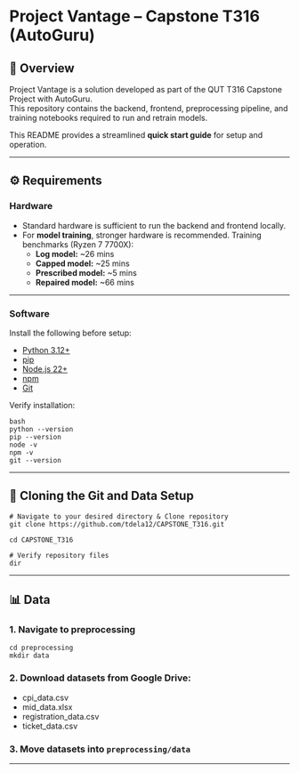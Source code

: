 # Project Vantage – Capstone T316 (AutoGuru)

## 📖 Overview
Project Vantage is a solution developed as part of the QUT T316 Capstone Project with AutoGuru.  
This repository contains the backend, frontend, preprocessing pipeline, and training notebooks required to run and retrain models.  

This README provides a streamlined **quick start guide** for setup and operation.  

---

## ⚙️ Requirements

### Hardware
- Standard hardware is sufficient to run the backend and frontend locally.  
- For **model training**, stronger hardware is recommended. Training benchmarks (Ryzen 7 7700X):
  - **Log model:** ~26 mins  
  - **Capped model:** ~25 mins  
  - **Prescribed model:** ~5 mins  
  - **Repaired model:** ~66 mins  
---
### Software
Install the following before setup:
- [Python 3.12+](https://www.python.org/downloads/)  
- [pip](https://pip.pypa.io/en/stable/)  
- [Node.js 22+](https://nodejs.org/)  
- [npm](https://docs.npmjs.com/downloading-and-installing-node-js-and-npm)  
- [Git](https://git-scm.com/downloads)  

Verify installation:
```
bash
python --version
pip --version
node -v
npm -v
git --version
```
---

## 📂 Cloning the Git and Data Setup
```
# Navigate to your desired directory & Clone repository
git clone https://github.com/tdela12/CAPSTONE_T316.git

cd CAPSTONE_T316

# Verify repository files
dir
```
---
## 📊 Data

### 1. Navigate to preprocessing
```
cd preprocessing
mkdir data
```

### 2. Download datasets from Google Drive:
- cpi_data.csv
- mid_data.xlsx
- registration_data.csv
- ticket_data.csv

### 3. Move datasets into ```preprocessing/data```

---
